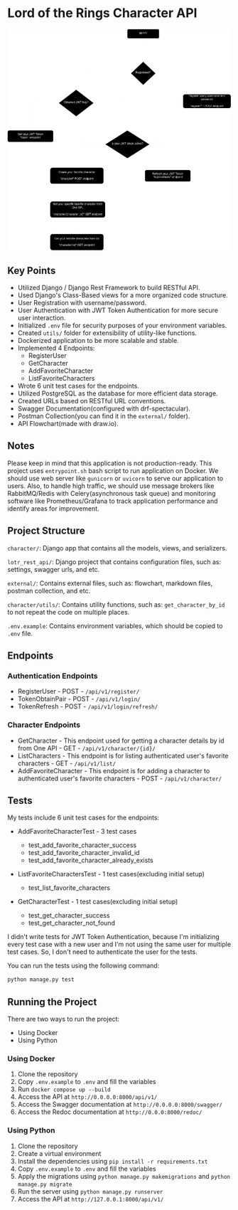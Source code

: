 # Lord of the Rings Character API

![API Flowchart](external/lotr-rest-api-flowchart.png)

## Key Points
- Utilized Django / Django Rest Framework to build RESTful API.
- Used Django's Class-Based views for a more organized code structure.
- User Registration with username/password.
- User Authentication with JWT Token Authentication for more secure user interaction.
- Initialized `.env` file for security purposes of your environment variables.
- Created `utils/` folder for extensibility of utility-like functions.
- Dockerized application to be more scalable and stable.
- Implemented 4 Endpoints:
    - RegisterUser
    - GetCharacter
    - AddFavoriteCharacter
    - ListFavoriteCharacters
- Wrote 6 unit test cases for the endpoints.
- Utilized PostgreSQL as the database for more efficient data storage.
- Created URLs based on RESTful URL conventions.
- Swagger Documentation(configured with drf-spectacular).
- Postman Collection(you can find it in the `external/` folder).
- API Flowchart(made with draw.io).

## Notes
Please keep in mind that this application is not production-ready. This project uses `entrypoint.sh` bash script to run application on Docker. We should use web server like `gunicorn` or `uvicorn` to serve our application to users. Also, to handle high traffic, we should use message brokers like RabbitMQ/Redis with Celery(asynchronous task queue) and monitoring software like Prometheus/Grafana to track application performance and identify areas for improvement.

## Project Structure

`character/`: Django app that contains all the models, views, and serializers.

`lotr_rest_api/`: Django project that contains configuration files, such as: settings, swagger urls, and etc.

`external/`: Contains external files, such as: flowchart, markdown files, postman collection, and etc.

`character/utils/`: Contains utility functions, such as: `get_character_by_id` to not repeat the code on multiple places.

`.env.example`: Contains environment variables, which should be copied to `.env` file.

## Endpoints

### Authentication Endpoints
- RegisterUser - POST - `/api/v1/register/`
- TokenObtainPair - POST - `/api/v1/login/`
- TokenRefresh - POST - `/api/v1/login/refresh/`

### Character Endpoints
- GetCharacter - This endpoint used for getting a character details by id from One API - GET - `/api/v1/character/{id}/`
- ListCharacters - This endpoint is for listing authenticated user's favorite characters - GET - `/api/v1/list/`
- AddFavoriteCharacter - This endpoint is for adding a character to authenticated user's favorite characters - POST - `/api/v1/character/`

## Tests

My tests include 6 unit test cases for the endpoints:
- AddFavoriteCharacterTest - 3 test cases
  - test_add_favorite_character_success
  - test_add_favorite_character_invalid_id
  - test_add_favorite_character_already_exists

- ListFavoriteCharactersTest - 1 test cases(excluding initial setup)
  - test_list_favorite_characters

- GetCharacterTest - 1 test cases(excluding initial setup)
  - test_get_character_success
  - test_get_character_not_found

I didn't write tests for JWT Token Authentication, because I'm initializing every test case with a new user and I'm not using the same user for multiple test cases. So, I don't need to authenticate the user for the tests.

You can run the tests using the following command:

```bash
python manage.py test
```


## Running the Project

There are two ways to run the project:
- Using Docker
- Using Python

### Using Docker

1. Clone the repository
2. Copy `.env.example` to `.env` and fill the variables
3. Run `docker compose up --build`
4. Access the API at `http://0.0.0.0:8000/api/v1/`
5. Access the Swagger documentation at `http://0.0.0.0:8000/swagger/`
6. Access the Redoc documentation at `http://0.0.0:8000/redoc/`

### Using Python
1. Clone the repository
2. Create a virtual environment
3. Install the dependencies using `pip install -r requirements.txt`
4. Copy `.env.example` to `.env` and fill the variables
5. Apply the migrations using `python manage.py makemigrations` and `python manage.py migrate`
6. Run the server using `python manage.py runserver`
7. Access the API at `http://127.0.0.1:8000/api/v1/`
